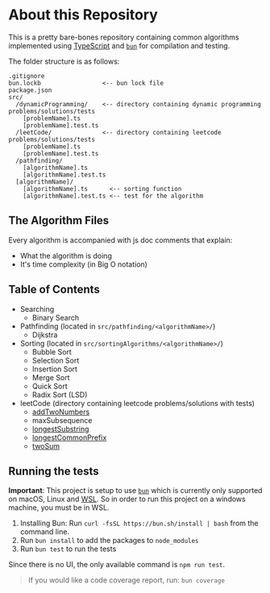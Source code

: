 # About this Repository

This is a pretty bare-bones repository containing common algorithms implemented using [TypeScript](https://www.typescriptlang.org/) and [`bun`](https://bun.sh/) for compilation and testing.

The folder structure is as follows:

```
.gitignore
bun.lockb                 <-- bun lock file
package.json
src/
  /dynamicProgramming/    <-- directory containing dynamic programming problems/solutions/tests
    [problemName].ts
    [problemName].test.ts
  /leetCode/              <-- directory containing leetcode problems/solutions/tests
    [problemName].ts
    [problemName].test.ts
  /pathfinding/
    [algorithmName].ts
    [algorithmName].test.ts
  [algorithmName]/
    [algorithmName].ts      <-- sorting function
    [algorithmName].test.ts <-- test for the algorithm
```

## The Algorithm Files

Every algorithm is accompanied with js doc comments that explain:

- What the algorithm is doing
- It's time complexity (in Big O notation)

## Table of Contents

- Searching
  - Binary Search
- Pathfinding (located in `src/pathfinding/<algorithmName>/`)
  - Dijkstra
- Sorting (located in `src/sortingAlgorithms/<algorithmName>/`)
  - Bubble Sort
  - Selection Sort
  - Insertion Sort
  - Merge Sort
  - Quick Sort
  - Radix Sort (LSD)
- leetCode (directory containing leetcode problems/solutions with tests)
  - [addTwoNumbers](https://leetcode.com/problems/add-two-numbers/)
  - maxSubsequence
  - [longestSubstring](https://leetcode.com/problems/longest-substring-without-repeating-characters/)
  - [longestCommonPrefix](https://leetcode.com/problems/longest-common-prefix/)
  - [twoSum](https://leetcode.com/problems/two-sum/)

## Running the tests

**Important**: This project is setup to use [`bun`](https://bun.sh/) which is currently only supported on macOS, Linux and [WSL](https://learn.microsoft.com/en-us/windows/wsl/install). So in order to run this project on a windows machine, you must be in WSL.

1. Installing Bun: Run `curl -fsSL https://bun.sh/install | bash` from the command line.
2. Run `bun install` to add the packages to `node_modules`
3. Run `bun test` to run the tests

Since there is no UI, the only available command is `npm run test`.

> If you would like a code coverage report, run: `bun coverage`
